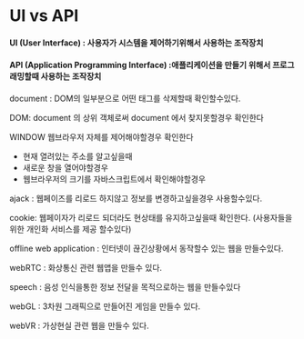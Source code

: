 # UI vs API



#### UI \(User Interface\) : 사용자가 시스템을 제어하기위해서 사용하는 조작장치

#### API \(Application Programming Interface\) :애플리케이션을 만들기 위해서 프로그래밍할때 사용하는 조작장치 

document : DOM의 일부분으로 어떤 태그를 삭제할때 확인할수있다.

DOM: document 의 상위 객체로써 document 에서 찾지못할경우 확인한다

WINDOW 웹브라우저 자체를 제어해야할경우 확인한다

* 현재 열려있는 주소를 알고싶을때
* 새로운 창을 열어야할경우
* 웹브라우저의 크기를 자바스크립트에서 확인해야할경우

ajack : 웹페이즈를 리로드 하지않고 정보를 변경하고싶을경우 사용할수있다.

cookie: 웹페이자가 리로드 되더라도 현상태를 유지하고싶을때 확인한다. \(사용자들을 위한 개인화 서비스를 제공 할수있다\)

offline web application : 인터넷이 끊긴상황에서  동작할수 있는 웹을 만들수있다.

webRTC : 화상통신 관련 웹앱을 만들수 있다.

speech : 음성 인식을통한 정보 전달을 목적으로하는 웹을 만들수있다

webGL : 3차원 그래픽으로 만들어진 게임을 만들수 있다.

webVR : 가상현실 관련 웹을 만들수 있다.



